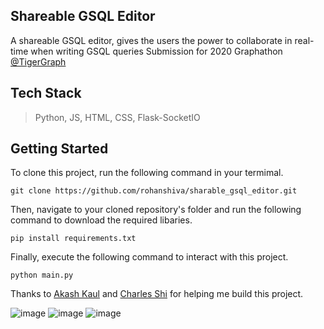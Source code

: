 ## Shareable GSQL Editor
A shareable GSQL editor, gives the users the power to collaborate in real-time when writing GSQL queries
Submission for 2020 Graphathon [@TigerGraph](https://github.com/tigergraph)
## Tech Stack 
> Python, JS, HTML, CSS, Flask-SocketIO

## Getting Started 
To clone this project, run the following command in your termimal. 
```
git clone https://github.com/rohanshiva/sharable_gsql_editor.git
```
Then, navigate to your cloned repository's folder and run the following command to download the required libaries.
```
pip install requirements.txt
```
Finally, execute the following command to interact with this project. 
```
python main.py
```

Thanks to [Akash Kaul](https://github.com/akash-kaul) and [Charles Shi](https://github.com/CharlesShi12) for helping me build this project.

![image](https://user-images.githubusercontent.com/20916697/92420271-0904e600-f138-11ea-86d5-5300324feac4.png)
![image](https://user-images.githubusercontent.com/20916697/92420291-233ec400-f138-11ea-9438-38ee58941e0f.png)
![image](https://user-images.githubusercontent.com/20916697/92420304-39e51b00-f138-11ea-8380-a0cba0680b3d.png)


